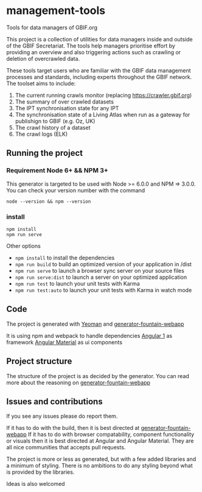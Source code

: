 # management-tools
Tools for data managers of GBIF.org

This project is a collection of utilities for data managers inside and outside of the GBIF Secretariat.  The tools help managers prioritise effort by providing an overview and also triggering actions such as crawling or deletion of overcrawled data.

These tools target users who are familiar with the GBIF data management processes and standards, including experts throughout the GBIF network.  The toolset aims to include:

  1. The current running crawls monitor (replacing https://crawler.gbif.org)
  2. The summary of over crawled datasets
  3. The IPT synchronisation state for any IPT
  4. The synchronisation state of a Living Atlas when run as a gateway for publishign to GBIF (e.g. Oz, UK)
  5. The crawl history of a dataset 
  6. The crawl logs (ELK)


## Running the project

### Requirement Node 6+ && NPM 3+
This generator is targeted to be used with Node >= 6.0.0 and NPM => 3.0.0. You can check your version number with the command
```
node --version && npm --version
```

### install
```
npm install
npm run serve
```

Other options 

* `npm install` to install the dependencies
* `npm run build` to build an optimized version of your application in /dist
* `npm run serve` to launch a browser sync server on your source files
* `npm run serve:dist` to launch a server on your optimized application
* `npm run test` to launch your unit tests with Karma
* `npm run test:auto` to launch your unit tests with Karma in watch mode

## Code
The project is generated with [Yeoman](http://yeoman.io/generators/) and [generator-fountain-webapp](https://github.com/FountainJS/generator-fountain-webapp/tree/e37f2ad97e354f410f14995650284ea24b5f7bf3)

It is using npm and webpack to handle dependencies
[Angular 1](https://angularjs.org/) as framework
[Angular Material](https://material.angularjs.org/latest/) as ui components

## Project structure
The structure of the project is as decided by the generator. You can read more about the reasoning on [generator-fountain-webapp](https://github.com/FountainJS/generator-fountain-webapp/tree/e37f2ad97e354f410f14995650284ea24b5f7bf3)

## Issues and contributions
If you see any issues please do report them.

If it has to do with the build, then it is best directed at [generator-fountain-webapp](https://github.com/FountainJS/generator-fountain-webapp/tree/e37f2ad97e354f410f14995650284ea24b5f7bf3)
If it has to do with browser compatability, component functionality or visuals then it is best directed at Angular and Angular Material. They are all nice communities that accepts pull requests.

The project is more or less as generated, but with a few added libraries and a minimum of styling. There is no ambitions to do any styling beyond what is provided by the libraries.

Ideas is also welcomed
